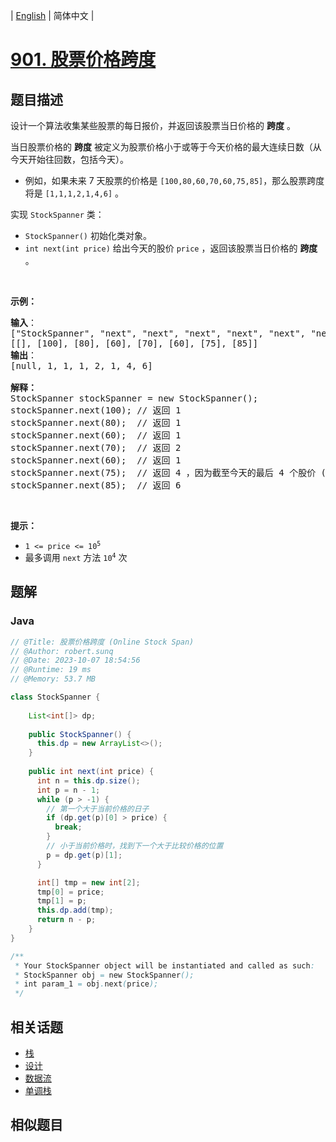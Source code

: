 
| [English](README_EN.md) | 简体中文 |

# [901. 股票价格跨度](https://leetcode.cn//problems/online-stock-span/)

## 题目描述

<p>设计一个算法收集某些股票的每日报价，并返回该股票当日价格的 <strong>跨度</strong> 。</p>

<p>当日股票价格的 <strong>跨度</strong> 被定义为股票价格小于或等于今天价格的最大连续日数（从今天开始往回数，包括今天）。</p>

<ul>
	<li>
	<p>例如，如果未来 7 天股票的价格是 <code>[100,80,60,70,60,75,85]</code>，那么股票跨度将是 <code>[1,1,1,2,1,4,6]</code> 。</p>
	</li>
</ul>

<p>实现 <code>StockSpanner</code> 类：</p>

<ul>
	<li><code>StockSpanner()</code> 初始化类对象。</li>
	<li><code>int next(int price)</code> 给出今天的股价 <code>price</code> ，返回该股票当日价格的 <strong>跨度</strong> 。</li>
</ul>

<p>&nbsp;</p>

<p><strong class="example">示例：</strong></p>

<pre>
<strong>输入</strong>：
["StockSpanner", "next", "next", "next", "next", "next", "next", "next"]
[[], [100], [80], [60], [70], [60], [75], [85]]
<strong>输出</strong>：
[null, 1, 1, 1, 2, 1, 4, 6]

<strong>解释：</strong>
StockSpanner stockSpanner = new StockSpanner();
stockSpanner.next(100); // 返回 1
stockSpanner.next(80);  // 返回 1
stockSpanner.next(60);  // 返回 1
stockSpanner.next(70);  // 返回 2
stockSpanner.next(60);  // 返回 1
stockSpanner.next(75);  // 返回 4 ，因为截至今天的最后 4 个股价 (包括今天的股价 75) 都小于或等于今天的股价。
stockSpanner.next(85);  // 返回 6
</pre>
&nbsp;

<p><strong>提示：</strong></p>

<ul>
	<li><code>1 &lt;= price &lt;= 10<sup>5</sup></code></li>
	<li>最多调用 <code>next</code> 方法 <code>10<sup>4</sup></code> 次</li>
</ul>


## 题解


### Java

```Java
// @Title: 股票价格跨度 (Online Stock Span)
// @Author: robert.sunq
// @Date: 2023-10-07 18:54:56
// @Runtime: 19 ms
// @Memory: 53.7 MB

class StockSpanner {
    
    List<int[]> dp;
    
    public StockSpanner() {
      this.dp = new ArrayList<>();
    }
    
    public int next(int price) {
      int n = this.dp.size();
      int p = n - 1;
      while (p > -1) {
        // 第一个大于当前价格的日子
        if (dp.get(p)[0] > price) {
          break;
        }
        // 小于当前价格时，找到下一个大于比较价格的位置
        p = dp.get(p)[1];
      }

      int[] tmp = new int[2];
      tmp[0] = price;
      tmp[1] = p;
      this.dp.add(tmp);
      return n - p;
    }
}

/**
 * Your StockSpanner object will be instantiated and called as such:
 * StockSpanner obj = new StockSpanner();
 * int param_1 = obj.next(price);
 */
```



## 相关话题

- [栈](https://leetcode.cn//tag/stack)
- [设计](https://leetcode.cn//tag/design)
- [数据流](https://leetcode.cn//tag/data-stream)
- [单调栈](https://leetcode.cn//tag/monotonic-stack)

## 相似题目



